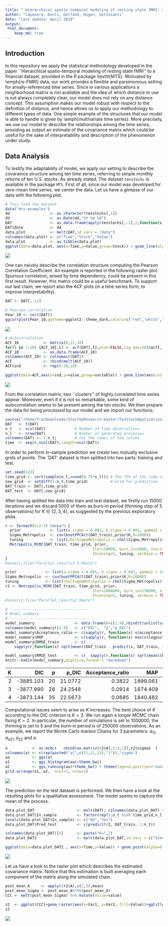 ```yaml
---
title: " Hierarchical spatio-temporal modeling of resting state fMRI: an Application to Multivatiate Time Series Data"
author: "Caponera, Denti, Gelfand, Rigon, Sottosanti"
date: "Last update: April 2018"
output: 
 html_document:
    keep_md: true
---
```




## Introduction
In this repository we apply the statistical methodology developed in the paper ``Hierarchical spatio-temporal modeling of resting state fMRI'' to a financial dataset, provided in the R package \texttt{MTS}. 
Motivated by \emph{rs-FMRI} data, our work provides a flexible and parsimonious setting for areally-referenced time series. Since in various applications a neighborhood matrix is not available and the idea of which distance to use is not always completely clear, our model does not rely on any distance concept. This assumption makes our model robust with respect to the definition of distance, and hence allows us to apply our methodology to different types of data. One simple example of the  structures that our model is able to handle is given by \emph{multivariate time series}.
More precisely, we use our model to describe the relationships among the time series, providing as output an estimate of the covariance matrix which could be useful for the sake of interpretability and description of the phenomenon under study.

## Data Analysis
To testify the adaptability of model, we apply our setting to describe the covaraince structure among ten time series, referring to simple monthly returns of ten U.S. stocks. As already stated,  The dataset `tenstocks` is available in the package `MTS`.
First of all, since our model was developed for zero-mean time series, we center the data. Let us have a glimpse of our data with the following plot.


```r
# This load the dataset
data("mts-examples")
dd                  <- as.character(tenstocks[,1])
dd                  <- as.Date(dd,"%Y %m %d")
DAT                 <- as.data.frame(apply(tenstocks[,-1],2,function(x) scale(x, center = T, scale = F)))
DAT$date            <- dd
data.plot           <- melt(DAT,id.vars = "date")
colnames(data.plot) <- c("Time","Stock","Value")
data.plot           <- as.tibble(data.plot)
ggplot(data=data.plot, aes(x=Time,y=Value,group=Stock)) + geom_line(alpha=0.60,aes(col=Stock)) + theme_bw() + xlab("Time") + ylab("Value") +ggtitle("Centered monthly simple returns of ten U.S. stocks")
```

![](tenStock_files/figure-html/unnamed-chunk-2-1.png)<!-- -->

One can naively describe the correlation structure computing the Pearson Correlation Coefficient. An example is reported in the following raster plot. 
Spurious correlation, arised by time dependency, could be present in this first result. However, this matrix could be a useful benchmark. 
To support our last claim, we report also the ACF plots (in a time series form, to improve interpretability). 


```r
DAT <- DAT[,-11]

# Pearson correlation
Pear_10 <- cor((DAT))
ggcorrplot(Pear_10,ggtheme=ggplot2::theme_dark,colors=c("red","white","blue"),legend.title="Correlation") +ggtitle("Pearson correlation index among monthly simple returns of ten U.S. stocks")
```

![](tenStock_files/figure-html/unnamed-chunk-3-1.png)<!-- -->

```r
# Autocorrelation
ACF_10           <- matrix(0,21,10)
for(l in 1:10) {ACF_10[,l] <- acf(DAT[,l],plot=FALSE,lag.max=20)$acf[,,1]}
ACF_10           <- as.data.frame(ACF_10)
colnames(ACF_10) <- colnames((DAT))
ACF              <- rbind(melt(ACF_10))
ACF$ind          <- rep(0:20,10)

ggplot(data=ACF,aes(x=ind,y=value,group=variable)) + geom_line(aes(col=variable), alpha=.8,size=0.5) + geom_point(aes(col=variable),size=0.4)+ geom_hline(yintercept=0) + ylab("Autocorrelation") + xlab("Lag") + theme_bw()  + scale_x_continuous(breaks = round(seq(0, 19, by = 1))) + geom_hline(yintercept =qnorm(c(0.025, 0.975))/sqrt(nrow(DAT)),col=2)+ggtitle("Autocorrelation Plot, Maximum lag set to 20")
```

![](tenStock_files/figure-html/unnamed-chunk-3-2.png)<!-- -->

From the correlation matrix, two ``clusters'' of highly correlated time series appear. Moreover, even if it is not so remarkable, some kind of autocorrelation seems to be present among the ten stocks. We then prepare the data for being processed by our model and we import our functions. 


```r
source("/home/fra/Downloads/StartUpResearch-master/TenStockApplication/functions.R")
DAT   <- t(DAT)
n_t   <- ncol(DAT)             # Number of time observations
n_l   <- nrow(DAT)             # Number of generated processes
colnames(DAT) <- 1:n_t;        # Set the names of the colums
time  <- seq(0,ncol(DAT),length=ncol(DAT))
```

In order to perform in-sample prediction we create two mutually exclusive grids of points. The `DAT' dataset is then splitted into two parts: training and test.


```r
set.seed(123)
time_grid <- sort(sample(n_t,round(0.75*n_t))) # The 75% of the time columns are used.
new_grid  <- setdiff(1:n_t,time_grid)          # Grid for prediction
DAT_train <- DAT[,time_grid]
DAT_test  <- DAT[,new_grid]
```

After having splitted the data into train and test dataset, we firstly run 15000 iterations and we discard 5000 of them as burn-in period (thinning step of 5 observations) for $K\in\{2,3,4\}$, as suggested by the previous exploratory plots.


```r
r <- foreach(k=2:3) %dopar% {
  prior             <- list(a_sigma = 0.001, b_sigma = 0.001, gamma2 = 100, K = k, psi= 0.03)
  Sigma_Metropolis  <- cov(bootPPCA(t(DAT_train),prior$K,R=1000))
  tuning            <- list(cholSigmaMetropolis = chol(Sigma_Metropolis))
  Metropolis_MCMC(DAT_train, time_grid, prior, 
                                       Iter=10000, burn_in=5000, start= NULL, 
                                       thinning=5, tuning, verbose = TRUE)
}
#save(r,file="Parallel_results2_3.Rdata")

prior             <- list(a_sigma = 0.001, b_sigma = 0.001, gamma2 = 100, K = 2, psi= 0.03)
Sigma_Metropolis  <- cov(bootPPCA(t(DAT_train),prior$K,R=1000))
tuning            <- list(cholSigmaMetropolis = chol(Sigma_Metropolis))
r2 <- Metropolis_MCMC(DAT_train, time_grid, prior, 
                                       Iter=1000000, burn_in=250000, start= NULL, 
                                       thinning=5, tuning, verbose = TRUE)
#save(r2,file="Parallel_results2.Rdata")
```




```r
# -----------------------------------
# Model summary
# -----------------------------------
model_summary                  <- data.frame(K=c(2:4),rbind(t(unlist(sapply(r,function(x) IC(x)))))[1:3,])
colnames(model_summary)[2:4]   <- c("DIC",  "p","p_DIC")
model_summary$Acceptance_ratio <- c(sapply(r, function(x) x$acceptance_ratio)[1:3])
model_summary$MAP              <- c(sapply(r, function(x) max(x$logpost))[1:3])
model_summary$RMSE_train       <- c(
    sapply(r,function(x) sqrt(mean((DAT_train - predict(x, DAT_train, 1:n_t)[,time_grid])^2))))[1:3]

model_summary$RMSE_test        <- c(  sapply(r,function(x) sqrt(mean((DAT_test - predict(x, DAT_train, 1:n_t)[,new_grid])^2))))[1:3]
knitr::kable(model_summary,digits=4,format = "markdown")
```



|  K|       DIC|  p|   p_DIC| Acceptance_ratio|      MAP| RMSE_train| RMSE_test|
|--:|---------:|--:|-------:|----------------:|--------:|----------:|---------:|
|  2| -3885.103| 20| 21.0772|           0.3822| 1899.061|     0.0610|    0.1246|
|  3| -3877.990| 28| 24.2548|           0.0914| 1874.409|     0.0595|    0.1250|
|  4| -3873.144| 35| 22.5673|           0.0685| 1840.482|     0.0533|    0.1279|

Computational issues seem to arise as $K$ increases.
The best choice of $K$ according to the DIC criterion is $K=2$. We run again a longer MCMC chain fixing $K=2$. In particular, the number of simulations is set to 1000000, the thinning is set to 5 and the burn-in period is of 250000 observations. As an example, we report the Monte Carlo markov Chains for 3 parameters: $a_{11}, a_{a21}, a_{22}$ and $\sigma$.



```r
a           <- as.mcmc(   cbind(as.matrix(r2$A[,1:3,1]),r2$sigma2  )  )
colnames(a) <- c(rep(paste0("a[",c(11,21,31),"]")),"sigma")
aa          <- ggs(a)
a1          <- ggs_histogram(aa)+theme_bw()
a2          <- ggs_running(aa)+theme_bw() + theme(legend.position="none")
grid.arrange(a1, a2,  ncol=3, nrow=1)
```

![](tenStock_files/figure-html/unnamed-chunk-9-1.png)<!-- -->

The prediction on the test dataset is performed. We then have a look at the resulting plots for a qualitative assessment. The model seems to capture the mean of the process.


```r
data.plot_DAT                   <- melt(DAT); colnames(data.plot_DAT) <- c("Stock","Time","Value")
data.plot_DAT$In_sample         <- factor(rep(1:n_t %in% time_grid,n_l)); 
levels(data.plot_DAT$In_sample) <- c("No","Yes")
data.plot_DAT$Pred_test         <- c(predict(r2, DAT_train, 1:n_t))

colnames(data.plot_DAT)[5]      <- paste("K=",2)
data.plot_DAT2                  <- melt(data.plot_DAT,id.vars = c("Stock","Time","Value","In_sample"))

ggplot(data=data.plot_DAT2 , aes(x=Time,y=Value)) + geom_point(alpha=0.25) + facet_wrap(   ~  Stock,ncol=2 ) + geom_line(aes(y=value),col=4, size=1.2) + ylab("Price")+ ggtitle("Ten Stocks")+ theme_bw()
```

![](tenStock_files/figure-html/unnamed-chunk-10-1.png)<!-- -->

Let us have a look to the raster plot which describes the estimated covariance matrix. Notice that this estimation is built averaging each component of the matrix along the simulated chain.


```r
post_mean_A     <- apply((r2$A),c(2,3),mean)
post_mean_Sigma <- post_mean_A%*%t(post_mean_A)
CCC <- melt(post_mean_Sigma) %>% mutate(Value=value)

s2  <- ggplot(CCC)+geom_raster(aes(x=Var1, y=Var2, fill=Value))+ggtitle("Elementwise Posterior Mean of the Covariance Matrix")+theme_bw()+xlab("Stock")+ylab("Stock")+ scale_fill_gradient2(low=I("red"), high=I("yellow"),mid=I("darkblue"),midpoint = 0)
s2
```

![](tenStock_files/figure-html/unnamed-chunk-11-1.png)<!-- -->
